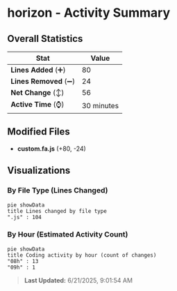 # horizon - Activity Summary 

## Overall Statistics

| Stat                   | Value                                                             |
| ---------------------- | ----------------------------------------------------------------- |
| **Lines Added** (➕)   | 80                                          |
| **Lines Removed** (➖) | 24                                        |
| **Net Change** (↕)    | 56                |
| **Active Time** (⌚)   | 30 minutes |


## Modified Files
- **custom.fa.js** (+80, -24)

## Visualizations

### By File Type (Lines Changed)

```mermaid
pie showData
title Lines changed by file type
".js" : 104
```

### By Hour (Estimated Activity Count)

```mermaid
pie showData
title Coding activity by hour (count of changes)
"08h" : 13
"09h" : 1
```


> **Last Updated:** 6/21/2025, 9:01:54 AM